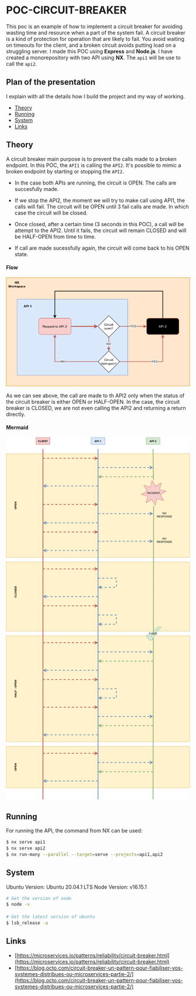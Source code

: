 # POC-CIRCUIT-BREAKER

This poc is an example of how to implement a circuit breaker for avoiding wasting time and resource when a part of the system fail. A circuit breaker is a kind of protection for operation that are likely to fail. You avoid waiting on timeouts for the client, and a broken circuit avoids putting load on a struggling server. I made this POC using **Express** and **Node.js**. I have created a monorepository with two API using **NX**. The `api1` will be use to call the `api2`.

## Plan of the presentation

I explain with all the details how I build the project and my way of working.

- [Theory](#theory)
- [Running](#running)
- [System](#System)
- [Links](#links)

## Theory

A circuit breaker main purpose is to prevent the calls made to a broken endpoint. In this POC, the `API1` is calling the `API2`. It's possible to mimic a broken endpoint by starting or stopping the `API2`.

- In the case both APIs are running, the circuit is OPEN. The calls are succesfully made.

- If we stop the API2, the moment we will try to make call using API1, the calls will fail. The circuit will be OPEN until 3 fail calls are made. In which case the circuit will be closed.

- Once closed, after a certain time (3 seconds in this POC), a call will be attempt to the API2. Until it fails, the circuit will remain CLOSED and will be HALF-OPEN from time to time.

- If call are made sucessfully again, the circuit will come back to his OPEN state.

#### Flow

![./documentation/flow.png](./documentation/flow.png)

As we can see above, the call are made to th API2 only when the status of the circuit breaker is either OPEN or HALF-OPEN. In the case, the circuit breaker is CLOSED, we are not even calling the API2 and returning a return directly.

#### Mermaid

![./documentation/mermaid.png](./documentation/mermaid.png)

## Running

For running the API, the command from NX can be used:

```bash
$ nx serve api1
$ nx serve api2
$ nx run-many --parallel --target=serve --projects=api1,api2
```

## System

Ubuntu Version: Ubuntu 20.04.1 LTS
Node Version: v16.15.1

```bash
# Get the version of node
$ node -v

# Get the latest version of ubuntu
$ lsb_release -a
```

## Links

- [https://microservices.io/patterns/reliability/circuit-breaker.html](https://microservices.io/patterns/reliability/circuit-breaker.html)
- [https://blog.octo.com/circuit-breaker-un-pattern-pour-fiabiliser-vos-systemes-distribues-ou-microservices-partie-2/](https://blog.octo.com/circuit-breaker-un-pattern-pour-fiabiliser-vos-systemes-distribues-ou-microservices-partie-2/)
